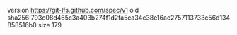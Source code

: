 version https://git-lfs.github.com/spec/v1
oid sha256:793c08d465c3a403b274f1d2fa5ca34c38e16ae2757113733c56d134858516b0
size 179
